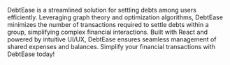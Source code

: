 DebtEase is a streamlined solution for settling debts among users efficiently. Leveraging graph theory and optimization algorithms, DebtEase minimizes the number of transactions required to settle debts within a group, simplifying complex financial interactions. Built with React and powered by intuitive UI/UX, DebtEase ensures seamless management of shared expenses and balances. Simplify your financial transactions with DebtEase today!


 
 
